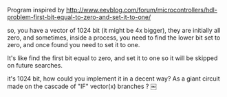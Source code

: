Program inspired by http://www.eevblog.com/forum/microcontrollers/hdl-problem-first-bit-equal-to-zero-and-set-it-to-one/

so, you have a vector of 1024 bit (it might be 4x bigger), they are initially all zero, and sometimes, inside a process, you need to find the lower bit set to zero, and once found you need to set it to one.

It's like find the first bit equal to zero, and set it to one so it will be skipped on future searches.

it's 1024 bit, how could you implement it in a decent way? 
As a giant circuit made on the cascade of "IF" vector(x) branches ?  ￼

